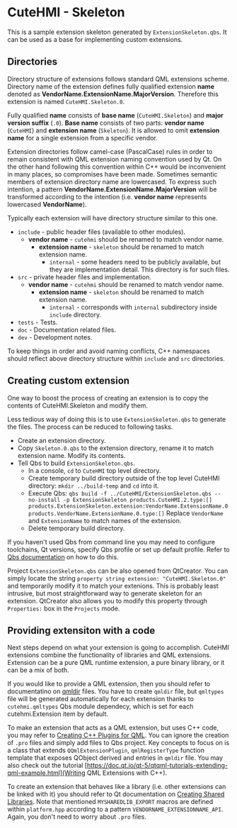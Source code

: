 # CuteHMI - Skeleton

This is a sample extension skeleton generated by `ExtensionSkeleton.qbs`. It can be used as a base for implementing custom
extensions.

## Directories

Directory structure of extensions follows standard QML extensions scheme. Directory name of the extension defines fully qualified
extension __name__ denoted as __VendorName.ExtensionName.MajorVersion__. Therefore this extension is named `CuteHMI.Skeleton.0`.

Fully qualified __name__ consists of __base name__ (`CuteHMI.Skeleton`) and __major version suffix__ (`.0`). __Base name__ consists
of two parts: __vendor name__ (`CuteHMI`) and __extension name__ (`Skeleton`). It is allowed to omit __extension name__ for a single
extension from a specific vendor.

Extension directories follow camel-case (PascalCase) rules in order to remain consistent with QML extension naming convention used
by Qt. On the other hand following this convention within C++ would be inconvenient in many places, so compromises have been made.
Sometimes semantic members of extension directory name are lowercased. To express such intention, a pattern
__VendorName.ExtensionName.MajorVersion__ will be transformed according to the intention (i.e. __vendor name__ represents lowercased
__VendorName__).

Typically each extension will have directory structure similar to this one.

- `include` - public header files (available to other modules).
    - __vendor name__ - `cutehmi` should be renamed to match vendor name.
        - __extension name__ - `skeleton` should be renamed to match extension name.
            - `internal` - some headers need to be publicly available, but they are implementation detail. This directory is for
            such files.
- `src` - private header files and implementation.
    - __vendor name__ - `cutehmi` should be renamed to match vendor name.
        - __extension name__ - `skeleton` should be renamed to match extension name.
            - `internal` - corresponds with `internal` subdirectory inside `include` directory.
- `tests` - Tests.
- `doc` - Documentation related files.
- `dev` - Development notes.

To keep things in order and avoid naming conflicts, C++ namespaces should reflect above directory structure within `include` and
`src` directories.

## Creating custom extension

One way to boost the process of creating an extension is to copy the contents of CuteHMI.Skeleton and modify them.

Less tedious way of doing this is to use `ExtensionSkeleton.qbs` to generate the files. The process can be reduced to following
tasks.
- Create an extension directory.
- Copy `Skeleton.0.qbs` to the extension directory, rename it to match extension name. Modify its contents.
- Tell Qbs to build `ExtensionSkeleton.qbs`.
    - In a console, `cd` to `CuteHMI` top level directory.
    - Create temporary build directory outside of the top level CuteHMI directory: `mkdir ../build-temp` and `cd` into it.
    - Execute Qbs: `qbs build -f ../CuteHMI/ExtensionSkeleton.qbs --no-install -p ExtensionSkeleton products.CuteHMI.2.type:[] products.ExtensionSkeleton.extension:VendorName.ExtensionName.0  products.VendorName.ExtensionName.0.type:[]`
    Replace `VendorName` and `ExtensionName` to match names of the extension.
    - Delete temporary build directory.

If you haven't used Qbs from command line you may need to configure toolchains, Qt versions, specify Qbs profile or set up default
profile. Refer to [Qbs documentation](https://doc.qt.io/qbs/qt-versions.html) on how to do this.

Project `ExtensionSkeleton.qbs` can be also opened from QtCreator. You can simply locate the string
`property string extension: "CuteHMI.Skeleton.0"` and temporarily modify it to match your extenions. This is probably least
intrusive, but most straightforward way to generate skeleton for an extension. QtCreator also allows you to modify this property
through `Properties:` box in the `Projects` mode.

## Providing extensiton with a code

Next steps depend on what your extension is going to accomplish. CuteHMI extensions combine the functionality of libraries and QML
extensions. Extension can be a pure QML runtime extension, a pure binary library, or it can be a mix of both.

If you would like to provide a QML extension, then you should refer to documentatino on
[qmldir](https://doc.qt.io/qt-5/qtqml-modules-qmldir.html) files. You have to create `qmldir` file, but `qmltypes` file will be
generated automatically for each extension thanks to `cutehmi.qmltypes` Qbs module dependecy, which is set for each
cutehmi.Extension item by default.

To make an extension that acts as a QML extension, but uses C++ code, you may refer to
[Creating C++ Plugins for QML](https://doc.qt.io/qt-5/qtqml-modules-cppplugins.html). You can ignore the creation of `.pro` files
and simply add files to Qbs project. Key concepts to focus on is a class that extends `QQmlExtensionPlugin`, `qmlRegisterType`
function template that exposes QObject derived and entries in `qmldir` file. You may also check out the tutorial
[https://doc.qt.io/qt-5/qtqml-tutorials-extending-qml-example.html](Writing QML Extensions with C++).

To create an extension that behaves like a library (i.e. other extensions can be linked with it) you should refer to Qt
documentation on [Creating Shared Libraries](https://doc.qt.io/qt-5/sharedlibrary.html). Note that mentioned `MYSHAREDLIB_EXPORT`
macros are defined within `platform.hpp` according to a pattern `VENDORNAME_EXTENSIONNAME_API`. Again, you don't need to worry about
`.pro` files.
